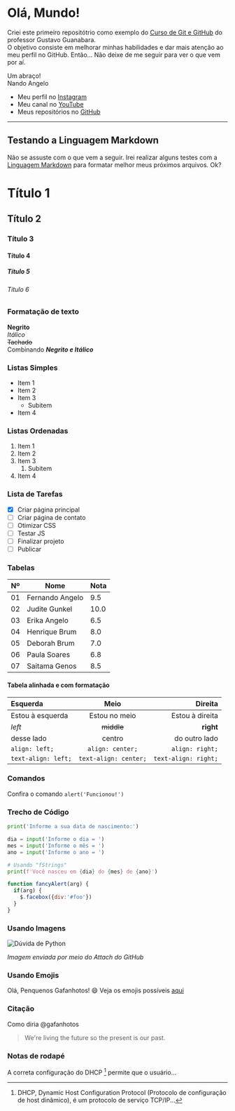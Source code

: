 # Olá, Mundo!
 Criei este primeiro repositótrio como exemplo do [Curso de Git e GitHub](https://www.youtube.com/playlist?list=PLHz_AreHm4dm7ZULPAmadvNhH6vk9oNZA) do professor Gustavo Guanabara.  
 O objetivo consiste em melhorar minhas habilidades e dar mais atenção ao meu perfil no GitHub. Então...
 Não deixe de me seguir para ver o que vem por aí.

 Um abraço!  
 Nando Angelo

* Meu perfil no [Instagram](https://instagram.com/nandoangelo)
* Meu canal no [YouTube](https://youtube.com/nandoangelo)
* Meus repositórios no [GitHub](https://github.com/nandoangelo?tab=repositories)
---
## Testando a Linguagem Markdown
Não se assuste com o que vem a seguir. Irei realizar alguns testes com a [Linguagem Markdown](https://guides.github.com/features/mastering-markdown) para formatar melhor meus próximos arquivos. Ok?

# Título 1
## Título 2
### Título 3
#### Título 4
##### Título 5
###### Título 6

### Formatação de texto
**Negrito**  
*Itálico*  
~~Tachado~~  
Combinando **_Negrito e Itálico_**

### Listas Simples
* Item 1
* Item 2
* Item 3
   * Subitem
* Item 4

### Listas Ordenadas
1. Item 1
1. Item 2
1. Item 3
   1. Subitem
1. Item 4

### Lista de Tarefas
- [x] Criar página principal
- [ ] Criar página de contato
- [ ] Otimizar CSS
- [ ] Testar JS
- [ ] Finalizar projeto
- [ ] Publicar

### Tabelas
Nº | Nome | Nota
---|---|---
01 | Fernando Angelo | 9.5
02 | Judite Gunkel | 10.0
03 | Erika Angelo | 6.5
04 | Henrique Brum | 8.0
05 | Deborah Brum | 7.0
06 | Paula Soares | 6.8
07 | Saitama Genos | 8.5

#### Tabela alinhada e com formatação 
| Esquerda | Meio | Direita |
| :--- | :---: | ---: |
| Estou à esquerda | Estou no meio | Estou à direita |
| *left* | ~~middle~~ | **right** |
| desse lado | centro | do outro lado |
| `align: left;` | `align: center;` | `align: right;` |
| ```text-align: left;``` | ```text-align: center;``` | ```text-align: right;``` |

### Comandos
Confira o comando `alert('Funcionou!')`

### Trecho de Código
```python
print('Informe a sua data de nascimento:')

dia = input('Informe o dia = ')
mes = input('Informe o mês = ')
ano = input('Informe o ano = ')

# Usando "fStrings"
print(f'Você nasceu em {dia} do {mes} de {ano}')
```

```javascript
function fancyAlert(arg) {
  if(arg) {
    $.facebox({div:'#foo'})
  }
}
```

### Usando Imagens
![Dúvida de Python](https://user-images.githubusercontent.com/4001408/90031808-0d062b00-dc94-11ea-9720-01421a28c87c.png)

_Imagem enviada por meio do Attach do GitHub_

### Usando Emojis
Olá, Penquenos Gafanhotos! :smile: 
Veja os emojis possíveis [aqui](https://github.com/ikatyang/emoji-cheat-sheet)

### Citação
Como diria @gafanhotos
> We're living the future so
> the present is our past.

### Notas de rodapé
A correta configuração do DHCP [^dhcp] permite que o usuário...
[^dhcp]: DHCP, Dynamic Host Configuration Protocol (Protocolo de configuração de host dinâmico), é um protocolo de serviço TCP/IP...

